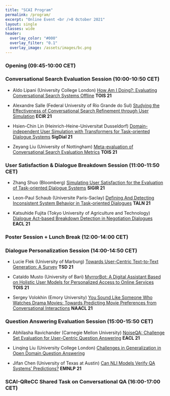 ```yaml
---
title: "SCAI Program"
permalink: /program/
excerpt: "Online Event <br />8 October 2021"
layout: single
classes: wide
header:
  overlay_color: "#000"
  overlay_filter: "0.1"
  overlay_image: /assets/images/bc.png
---
```


### Opening (09:45-10:00 CET)


### Conversational Search Evaluation Session (10:00-10:50 CET)

* Aldo Lipani (University College London)   <a href="https://discovery.ucl.ac.uk/id/eprint/10125575/1/How_Am_I_Doing-Evaluating_Conversational_Search_Systems_Offline.pdf">How Am I Doing?: Evaluating Conversational Search Systems Offline</a>   <b>TOIS 21</b>

* Alexandre Salle (Federal University of Rio Grande do Sul)   <a href="https://scholar.harvard.edu/files/malmasi/files/salleetal-ecir2021-cosearcher.pdf">Studying the Effectiveness of Conversational Search Refinement through User Simulation</a>   <b>ECIR 21</b>

* Hsien-Chin Lin (Heinrich-Heine-Universitat Dusseldorf)   <a href="https://aclanthology.org/2021.sigdial-1.47.pdf">Domain-independent User Simulation with Transformers for Task-oriented Dialogue Systems</a>   <b>SigDial 21</b>

* Zeyang Liu (University of Nottingham)   <a href="https://arxiv.org/pdf/2104.13453.pdf">Meta-evaluation of Conversational Search Evaluation Metrics</a>   <b>TOIS 21</b>


### User Satisfaction & Dialogue Breakdown Session (11:00-11:50 CET)

* Zhang Shuo (Bloomberg)   <a href="https://arxiv.org/pdf/2105.03748.pdf">Simulating User Satisfaction for the Evaluation of Task-oriented Dialogue Systems</a>   <b>SIGIR 21</b>

* Leon-Paul Schaub (Universite Paris-Saclay)   <a href="https://hal.archives-ouvertes.fr/hal-03265892/document">Defining And Detecting Inconsistent System Behavior in Task-oriented Dialogues</a>   <b>TALN 21</b>

* Katsuhide Fujita (Tokyo University of Agriculture and Technology)   <a href="https://aclanthology.org/2021.eacl-main.63.pdf">Dialogue Act-based Breakdown Detection in Negotiation Dialogues</a>   <b>EACL 21</b>


### Poster Session + Lunch Break (12:00-14:00 CET)


### Dialogue Personalization Session (14:00-14:50 CET)

* Lucie Flek (University of Marburg)   <a href="https://link.springer.com/content/pdf/10.1007%2F978-3-030-83527-9_1.pdf">Towards User-Centric Text-to-Text Generation: A Survey</a>   <b>TSD 21</b>

* Cataldo Musto (University of Bari)   <a href="https://dl.acm.org/doi/fullHtml/10.1145/3447679">MyrrorBot: A Digital Assistant Based on Holistic User Models for Personalized Access to Online Services</a>   <b>TOIS 21</b>

* Sergey Volokhin (Emory University)   <a href="https://aclanthology.org/2021.naacl-main.246.pdf">You Sound Like Someone Who Watches Drama Movies: Towards Predicting Movie Preferences from Conversational Interactions</a>   <b>NAACL 21</b>


### Question Answering Evaluation Session (15:00-15:50 CET)

* Abhilasha Ravichander (Carnegie Mellon University)   <a href="https://arxiv.org/pdf/2102.08345.pdf">NoiseQA: Challenge Set Evaluation for User-Centric Question Answering</a>   <b>EACL 21</b>

* Linqing Liu (University College London)   <a href="https://arxiv.org/pdf/2109.01156.pdf">Challenges in Generalization in Open Domain Question Answering</a>

* Jifan Chen (University of Texas at Austin)   <a href="https://arxiv.org/pdf/2104.08731.pdf">Can NLI Models Verify QA Systems’ Predictions?</a>   <b>EMNLP 21</b>


### SCAI-QReCC Shared Task on Conversational QA (16:00-17:00 CET)
